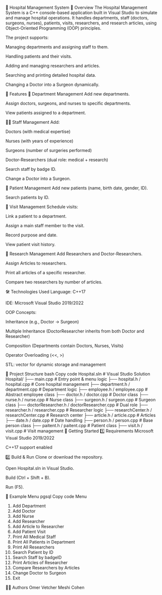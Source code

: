 🏥 Hospital Management System
📌 Overview
The Hospital Management System is a C++ console-based application built in Visual Studio to simulate and manage hospital operations.
It handles departments, staff (doctors, surgeons, nurses), patients, visits, researchers, and research articles, using Object-Oriented Programming (OOP) principles.

The project supports:

Managing departments and assigning staff to them.

Handling patients and their visits.

Adding and managing researchers and articles.

Searching and printing detailed hospital data.

Changing a Doctor into a Surgeon dynamically.

🎯 Features
🏢 Department Management
Add new departments.

Assign doctors, surgeons, and nurses to specific departments.

View patients assigned to a department.

👩‍⚕️ Staff Management
Add:

Doctors (with medical expertise)

Nurses (with years of experience)

Surgeons (number of surgeries performed)

Doctor-Researchers (dual role: medical + research)

Search staff by badge ID.

Change a Doctor into a Surgeon.

🧍 Patient Management
Add new patients (name, birth date, gender, ID).

Search patients by ID.

📅 Visit Management
Schedule visits:

Link a patient to a department.

Assign a main staff member to the visit.

Record purpose and date.

View patient visit history.

🔬 Research Management
Add Researchers and Doctor-Researchers.

Assign Articles to researchers.

Print all articles of a specific researcher.

Compare two researchers by number of articles.

🛠 Technologies Used
Language: C++17

IDE: Microsoft Visual Studio 2019/2022

OOP Concepts:

Inheritance (e.g., Doctor → Surgeon)

Multiple Inheritance (DoctorResearcher inherits from both Doctor and Researcher)

Composition (Departments contain Doctors, Nurses, Visits)

Operator Overloading (<<, >)

STL: vector for dynamic storage and management

📂 Project Structure
bash
Copy code
Hospital.sln                      # Visual Studio Solution
Hospital/
 ├── main.cpp                      # Entry point & menu logic
 ├── hospital.h / hospital.cpp     # Core hospital management
 ├── department.h / department.cpp # Department logic
 ├── employee.h / employee.cpp     # Abstract employee class
 ├── doctor.h / doctor.cpp         # Doctor class
 ├── nurse.h / nurse.cpp           # Nurse class
 ├── surgeon.h / surgeon.cpp       # Surgeon class
 ├── doctorResearcher.h / doctorResearcher.cpp # Dual role
 ├── researcher.h / researcher.cpp # Researcher logic
 ├── researchCenter.h / researchCenter.cpp     # Research center
 ├── article.h / article.cpp       # Articles
 ├── date.h / date.cpp             # Date handling
 ├── person.h / person.cpp         # Base person class
 ├── paitent.h / paitent.cpp       # Patient class
 ├── visit.h / visit.cpp           # Visit management
🚀 Getting Started
1️⃣ Requirements
Microsoft Visual Studio 2019/2022

C++17 support enabled

2️⃣ Build & Run
Clone or download the repository.

Open Hospital.sln in Visual Studio.

Build (Ctrl + Shift + B).

Run (F5).

📖 Example Menu
pgsql
Copy code
Menu
1. Add Department
2. Add Doctor
3. Add Nurse
4. Add Researcher
5. Add Article to Researcher
6. Add Patient Visit
7. Print All Medical Staff
8. Print All Patients in Department
9. Print All Researchers
10. Search Patient by ID
11. Search Staff by badgeID
12. Print Articles of Researcher
13. Compare Researchers by Articles
14. Change Doctor to Surgeon
15. Exit

👩‍💻 Authors
Omer Vetcher
Meshi Cohen
